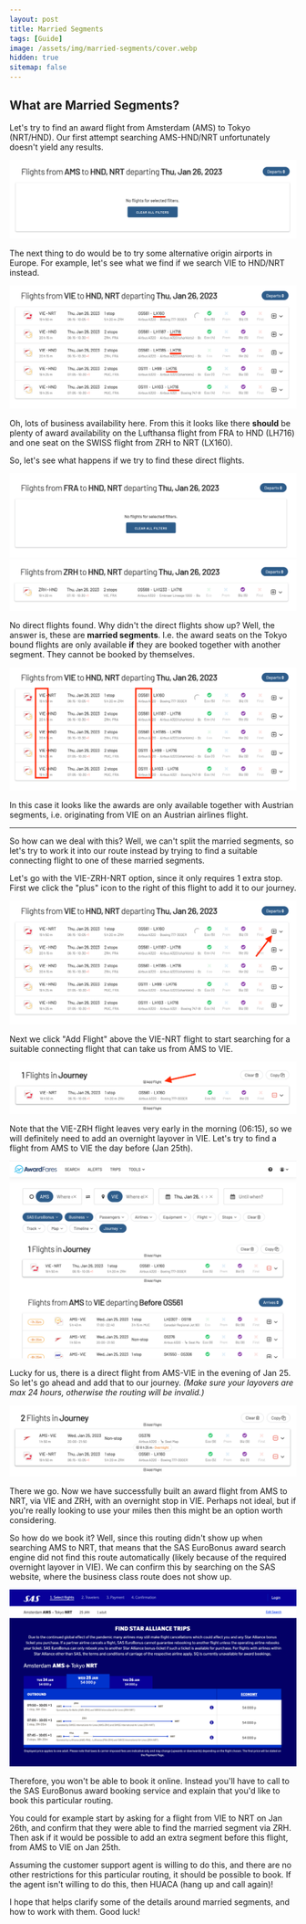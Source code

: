 ```yaml
---
layout: post
title: Married Segments
tags: [Guide]
image: /assets/img/married-segments/cover.webp
hidden: true
sitemap: false
---
```



## What are Married Segments?



Let's try to find an award flight from Amsterdam (AMS) to Tokyo (NRT/HND). Our first attempt searching AMS-HND/NRT unfortunately doesn't yield any results.

![](/assets/img/married-segments/search-ams.png)

The next thing to do would be to try some alternative origin airports in Europe. For example, let's see what we find if we search VIE to HND/NRT instead.

![](/assets/img/married-segments/search-vie.png)

Oh, lots of business availability here. From this it looks like there **should** be plenty of award availability on the Lufthansa flight from FRA to HND (LH716) and one seat on the SWISS flight from ZRH to NRT (LX160).

So, let's see what happens if we try to find these direct flights.

![](/assets/img/married-segments/search-fra.png)
![](/assets/img/married-segments/search-zrh.png)

No direct flights found. Why didn't the direct flights show up? Well, the answer is, these are **married segments**. I.e. the award seats on the Tokyo bound flights are only available **if** they are booked together with another segment. They cannot be booked by themselves.

![](/assets/img/married-segments/search-vie-married.png)

In this case it looks like the awards are only available together with Austrian segments, i.e. originating from VIE on an Austrian airlines flight.

---

So how can we deal with this? Well, we can't split the married segments, so let's try to work it into our route instead by trying to find a suitable connecting flight to one of these married segments.

Let's go with the VIE-ZRH-NRT option, since it only requires 1 extra stop. First we click the "plus" icon to the right of this flight to add it to our journey.

![](/assets/img/married-segments/search-vie-add.png)

Next we click "Add Flight" above the VIE-NRT flight to start searching for a suitable connecting flight that can take us from AMS to VIE.

![](/assets/img/married-segments/journey1.png)

Note that the VIE-ZRH flight leaves very early in the morning (06:15), so we will definitely need to add an overnight layover in VIE. Let's try to find a flight from AMS to VIE the day before (Jan 25th).

![](/assets/img/married-segments/journey2.png)

Lucky for us, there is a direct flight from AMS-VIE in the evening of Jan 25. So let's go ahead and add that to our journey. *(Make sure your layovers are max 24 hours, otherwise the routing will be invalid.)*

![](/assets/img/married-segments/journey3.png)

There we go. Now we have successfully built an award flight from AMS to NRT, via VIE and ZRH, with an overnight stop in VIE. Perhaps not ideal, but if you're really looking to use your miles then this might be an option worth considering.

So how do we book it? Well, since this routing didn't show up when searching AMS to NRT, that means that the SAS EuroBonus award search engine did not find this route automatically (likely because of the required overnight layover in VIE). We can confirm this by searching on the SAS website, where the business class route does not show up.

![](/assets/img/married-segments/book.png)

Therefore, you won't be able to book it online. Instead you'll have to call to the SAS EuroBonus award booking service and explain that you'd like to book this particular routing.

You could for example start by asking for a flight from VIE to NRT on Jan 26th, and confirm that they were able to find the married segment via ZRH. Then ask if it would be possible to add an extra segment before this flight, from AMS to VIE on Jan 25th.

Assuming the customer support agent is willing to do this, and there are no other restrictions for this particular routing, it should be possible to book. If the agent isn't willing to do this, then HUACA (hang up and call again)!

I hope that helps clarify some of the details around married segments, and how to work with them. Good luck!

